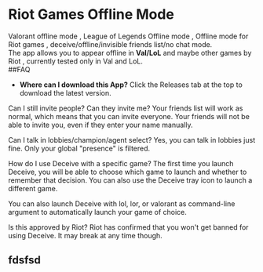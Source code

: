 # Riot Games Offline Mode
Valorant offline mode , League of Legends Offline mode , Offline mode for Riot games , deceive/offline/invisible friends list/no chat mode.      
The app allows you to appear offline in **Val/LoL** and maybe other games by Riot , currently tested only in Val and LoL.                
##FAQ
- **Where can I download this App?**
Click the Releases tab at the top to download the latest version.

Can I still invite people? Can they invite me?
Your friends list will work as normal, which means that you can invite everyone. Your friends will not be able to invite you, even if they enter your name manually.

Can I talk in lobbies/champion/agent select?
Yes, you can talk in lobbies just fine. Only your global "presence" is filtered.

How do I use Deceive with a specific game?
The first time you launch Deceive, you will be able to choose which game to launch and whether to remember that decision. You can also use the Deceive tray icon to launch a different game.

You can also launch Deceive with lol, lor, or valorant as command-line argument to automatically launch your game of choice.

Is this approved by Riot?
Riot has confirmed that you won't get banned for using Deceive. It may break at any time though.


## fdsfsd

